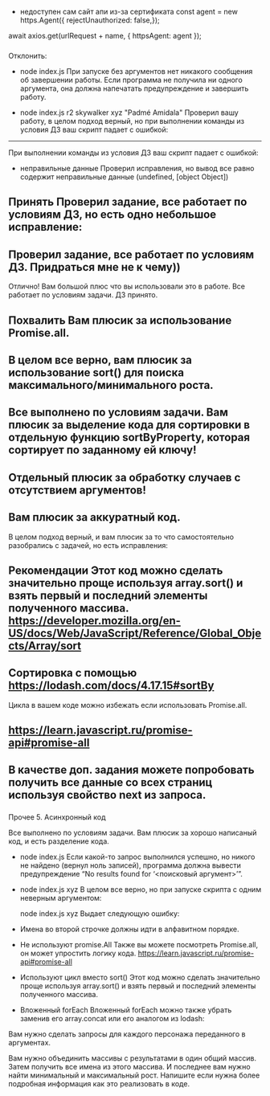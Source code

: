 
- недоступен сам сайт апи из-за сертификата
const agent = new https.Agent({  rejectUnauthorized: false,});

await axios.get(urlRequest + name, {
  httpsAgent: agent
});
###
Отклонить:
- node index.js
При запуске без аргументов нет никакого сообщения об завершении работы. Если программа не получила ни одного аргумента, она должна напечатать предупреждение и завершить работу.

- node index.js r2 skywalker xyz "Padmé Amidala"
Проверил вашу работу, в целом подход верный, но при выполнении команды из условия ДЗ ваш скрипт падает с ошибкой:
---
При выполнении команды из условия ДЗ ваш скрипт падает с ошибкой:

- неправильные данные
Проверил исправления, но вывод все равно содержит неправильные данные (undefined, [object Object])



###
Принять
Проверил задание, все работает по условиям ДЗ, но есть одно небольшое исправление:
---
Проверил задание, все работает по условиям ДЗ. Придраться мне не к чему))
---
Отлично! Вам большой плюс что вы использовали это в работе. Все работает по условиям задачи. ДЗ принято.

###
Похвалить
Вам плюсик за использование Promise.all.
---
В целом все верно, вам плюcик за использование sort() для поиска максимального/минимального роста.
---
Все выполнено по условиям задачи. Вам плюсик за выделение кода для сортировки в отдельную функцию sortByProperty, которая сортирует по заданному ей ключу!
---
Отдельный плюсик за обработку случаев с отсутствием аргументов!
---
Вам плюсик за аккуратный код.
---
В целом подход верный, и вам плюсик за то что самостоятельно разобрались с задачей, но есть исправления:

###
Рекомендации
Этот код можно сделать значительно проще используя array.sort() и взять первый и последний элементы полученного массива.
https://developer.mozilla.org/en-US/docs/Web/JavaScript/Reference/Global_Objects/Array/sort
---
Сортировка с помощью
https://lodash.com/docs/4.17.15#sortBy
---
Цикла в вашем коде можно избежать если использовать Promise.all.

https://learn.javascript.ru/promise-api#promise-all
---
В качестве доп. задания можете попробовать получить все данные со всех страниц используя свойство next из запроса.
---

###
Прочее
5. Асинхронный код

Все выполнено по условиям задачи. Вам плюсик за хорошо написаный код, и есть разделение кода.




- node index.js
    Если какой-то запрос выполнился успешно, но никого не найдено (вернул ноль записей), программа должна вывести предупреждение “No results found for ‘<поисковый аргумент>’”.

- node index.js xyz
    В целом все верно, но при запуске скрипта с одним неверным аргументом:

    node index.js xyz
    Выдает следующую ошибку:

- Имена во второй строчке должны идти в алфавитном порядке.


- Не используют promise.All
    Также вы можете посмотреть Promise.all, он может упростить логику кода.
    https://learn.javascript.ru/promise-api#promise-all

- Используют цикл вместо sort()
    Этот код можно сделать значительно проще используя array.sort() и взять первый и последний элементы полученного массива.

- Вложенный forEach
    Вложенный forEach можно также убрать заменив его array.concat или его аналогом из lodash:

Вам нужно сделать запросы для каждого персонажа переданного в аргументах.







Вам нужно объединить массивы с результатами в один общий массив. Затем получить все имена из этого массива. И последнее вам нужно найти минимальный и максимальный рост. Напишите если нужна более подробная информация как это реализовать в коде.
